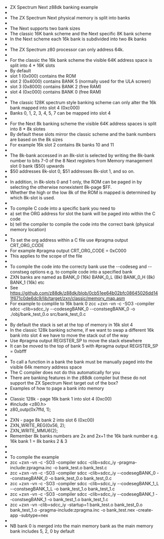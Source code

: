  * ZX Spectrum Next z88dk banking example
 *
 * The ZX Spectrum Next physical memory is split into banks
 *
 * The Next supports two bank sizes
 * The classic 16K bank scheme and the Next specific 8K bank scheme
 * In the Next scheme each 16k bank is subdivided into two 8k banks
 *
 * The ZX Spectrum z80 processor can only address 64k. 
 * 
 * For the classic the 16k bank scheme the visible 64K address space is split into 4 * 16K slots
 * By default
 * slot 1 (0x000)     contains the ROM 
 * slot 2 (0x4000)    contains BANK 5 (normally used for the ULA screen)
 * slot 3 (0x8000)    contains BANK 2 (free RAM)
 * slot 4 (0xc000)    contains BANK 0 (free RAM) 
 * 
 * The classic 128K spectrum style banking scheme can only alter the 16k bank mapped into slot 4 (0xc000)
 * Banks 0, 1, 2, 3, 4, 5, 7 can be mapped into slot 4
 * 
 * For the Next 8k banking scheme the visible 64K address spaces is split into 8 * 8k slotes
 * By default these slots mirror the classic scheme and the bank numbers are based on the 8k sizes 
 * For example 16k slot 2 contains 8k banks 10 and 11
 * 
 * The 8k-bank accessed in an 8k-slot is selected by writing the 8k-bank number to bits 7-0 of the 8 Next registers from Memory management slot 0 bank ($50) upwards 
 * $50 addresses 8k-slot 0, $51 addresses 8k-slot 1, and so on.
 *
 * In addition, in 8k-slots 0 and 1 only, the ROM can be paged in by selecting the otherwise nonexistent 8k-page $FF. 
 * Whether the high or the low 8k of the ROM is mapped is determined by which 8k-slot is used. 
 * 
 * To compile C code into a specific bank you need to 
 * a) set the ORG address for slot the bank will be paged into within the C code
 * b) tell the compiler to compile the code into the correct bank (physical memory location)
 *
 * To set the org address within a C file use #pragma output CRT_ORG_CODE
 * For example #pragma output CRT_ORG_CODE = 0xC000
 * This applies to the scope of the file
 * 
 * To compile the code into the correcty bank use the --codeseg and --constseg options e.g. to compile code into a specified bank
 * ZXN banks are named as BANK_0 (16k) BANK_0_L (8k) BANK_0_H (8k) BANK_1 (16k) etc
 * See https://github.com/z88dk/z88dk/blob/0cb51ee64b02bfc08645026dd141f671c0de6dc9/lib/target/zxn/classic/memory_map.asm
 * For example to complile to 16k bank 0 zcc +zxn -vn -c -SO3 -compiler sdcc -clib=sdcc_iy  --codesegBANK_0 --constsegBANK_0 -o ./obj/bank_test_0.o src/bank_test_0.c
 * 
 * By default the stack is set at the top of memory in 16k slot 4
 * In the classic 128k banking scheme, if we want to swap a different 16k bank into slot 4 we have to move the stack out of the way 
 * Use #pragma output REGISTER_SP to move the stack elsewhere
 * It can be moved to the top of bank 5 with #pragma output REGISTER_SP = 0xbfff
 * 
 * To call a function in a bank the bank must be manually paged into the visible 64k memory address space
 * The C compiler does not do this automatically for you
 * There are banking features in the z88dk compiler but these do not support the ZX Spectrum Next target out of the box?
 * Examples of how to page a bank into memory
 * 
 * Classic 128k - page 16k bank 1 into slot 4 (0xc00)
 * #include <z80.h>
 * z80_outp(0x7ffd, 1);
 * 
 * ZXN - page 8k bank 2 into slot 6 (0xc00)
 * ZXN_WRITE_REG(0x56, 2);
 * ZXN_WRITE_MMU6(2);
 * Remember 8k banks numbers are 2x and 2x+1 the 16k bank number e.g. 16k bank 1 = 8k banks 2 & 3
 * 
 * 
 * To compile the example
 * zcc +zxn -vn -c -SO3 -compiler sdcc -clib=sdcc_iy -pragma-include:zpragma.inc -o bank_test.o bank_test.c
 * zcc +zxn -vn -c -SO3 -compiler sdcc -clib=sdcc_iy  --codesegBANK_0 --constsegBANK_0 -o bank_test_0.o bank_test_0.c
 * zcc +zxn -vn -c -SO3 -compiler sdcc -clib=sdcc_iy  --codesegBANK_1_L --constsegBANK_1_L -o bank_test_1.o bank_test_1.c
 * zcc +zxn -vn -c -SO3 -compiler sdcc -clib=sdcc_iy  --codesegBANK_1 --constsegBANK_1 -o bank_test_1.o bank_test_1.c
 * zcc +zxn -vn -clib=sdcc_iy  -startup=1 bank_test.o bank_test_0.o bank_test_1.o -pragma-include:zpragma.inc -o bank_test.nex -create-app -subtype=nex
 * 
 * NB bank 0 is merged into the main memory bank as the main memory bank includes 5, 2, 0 by default
